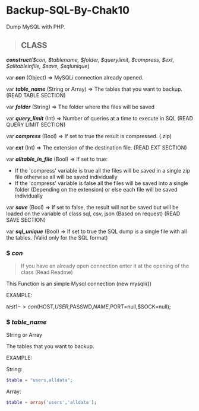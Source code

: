 # **Backup-SQL-By-Chak10**
Dump MySQL with PHP.

> ## **CLASS**

___**construct**_(_$con, $tablename, $folder, $querylimit, $compress, $ext, $alltableinfile, $save, $sqlunique_)

var _**con**_ (Object) => MySQLi connection already opened.

var _**table_name**_ (String or Array) => The tables that you want to backup. (READ TABLE SECTION)

var _**folder**_ (String) => The folder where the files will be saved 

var _**query_limit**_ (Int) => Number of queries at a time to execute in SQL (READ QUERY LIMIT SECTION)

var _**compress**_ (Bool) => If set to true the result is compressed. (.zip)

var _**ext**_ (Int) => The extension of the destination file. (READ EXT SECTION)

var _**alltable_in_file**_ (Bool) => If set to true: 
- If the 'compress' variable is true all the files will be saved in a single zip file otherwise all will be saved individually
- If the 'compress' variable is false all the files will be saved into a single folder (Depending on the extension) or else each file will be saved individually

var _**save**_ (Bool) => If set to false, the result will not be saved but will be loaded on the variable of class sql, csv, json (Based on request) (READ SAVE SECTION)

var _**sql_unique**_ (Bool) => If set to true the SQL dump is a single file with all the tables. (Valid only for the SQL format)

### $ _con_

> If you have an already open connection enter it at the opening of the class (Read Readme)

This Function is an simple Mysql connection (new mysqli()) 

EXAMPLE:

$test1->con($HOST,$USER,$PASSWD,$NAME,$PORT=null,$SOCK=null);


### $ _table_name_

String or Array   

The tables that you want to backup.

EXAMPLE:

String: 

``` php
$table = "users,alldata";
```
Array:
``` php
$table = array('users','alldata');
```








